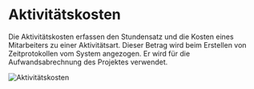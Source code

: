 <!-- add-breadcrumbs -->
# Aktivitätskosten


Die Aktivitätskosten erfassen den Stundensatz und die Kosten eines Mitarbeiters zu einer Aktivitätsart. Dieser Betrag wird beim Erstellen von Zeitprotokollen vom System angezogen. Er wird für die Aufwandsabrechnung des Projektes verwendet.

<img class="screenshot" alt="Aktivitätskosten" src="{{docs_base_url}}/assets/img/project/activity_cost.png">
